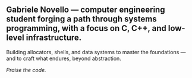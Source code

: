 ## **Gabriele Novello** — computer engineering student forging a path through systems programming, with a focus on C, C++, and low-level infrastructure.

Building allocators, shells, and data systems to master the foundations —  
and to craft what endures, beyond abstraction.

_Praise the code._
<!--
**GabrieleNovello/GabrieleNovello** is a ✨ _special_ ✨ repository because its `README.md` (this file) appears on your GitHub profile.

Here are some ideas to get you started:

- 🔭 I’m currently working on ...
- 🌱 I’m currently learning ...
- 👯 I’m looking to collaborate on ...
- 🤔 I’m looking for help with ...
- 💬 Ask me about ...
- 📫 How to reach me: ...
- 😄 Pronouns: ...
- ⚡ Fun fact: ...
-->
